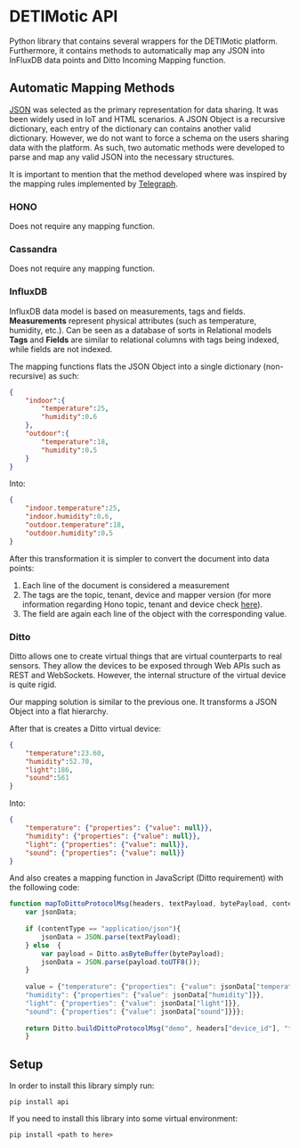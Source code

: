 # DETIMotic API

Python library that contains several wrappers for the DETIMotic platform.
Furthermore, it contains methods to automatically map any JSON into InFluxDB data points and Ditto Incoming Mapping function.

## Automatic Mapping Methods

[JSON](http://json.org/) was selected as the primary representation for data sharing.
It was been widely used in IoT and HTML scenarios.
A JSON Object is a recursive dictionary, each entry of the dictionary can contains another valid dictionary.
However, we do not want to force a schema on the users sharing data with the platform.
As such, two automatic methods were developed to parse and map any valid JSON into the necessary structures.

It is important to mention that the method developed where was inspired by the mapping rules implemented by [Telegraph](https://www.influxdata.com/time-series-platform/telegraf/).

### HONO

Does not require any mapping function.

### Cassandra

Does not require any mapping function.

### InfluxDB

InfluxDB data model is based on measurements, tags and fields.
**Measurements** represent physical attributes (such as temperature, humidity, etc.).
Can be seen as a database of sorts in Relational models
**Tags** and **Fields** are similar to relational columns with tags being indexed, while fields are not indexed.

The mapping functions flats the JSON Object into a single dictionary (non-recursive) as such:

```json
{
    "indoor":{
        "temperature":25,
        "humidity":0.6
    },
    "outdoor":{
        "temperature":18,
        "humidity":0.5
    }
}
```

Into:

```json
{
    "indoor.temperature":25,
    "indoor.humidity":0.6,
    "outdoor.temperature":18,
    "outdoor.humidity":0.5
}
```

After this transformation it is simpler to convert the document into data points:
1. Each line of the document is considered a measurement
2. The tags are the topic, tenant, device and mapper version (for more information regarding Hono topic, tenant and device check [here](../setup/README.md)).
3. The field are again each line of the object with the corresponding value.

### Ditto

Ditto allows one to create virtual things that are virtual counterparts to real sensors.
They allow the devices to be exposed through Web APIs such as REST and WebSockets.
However, the internal structure of the virtual device is quite rigid.

Our mapping solution is similar to the previous one.
It transforms a JSON Object into a flat hierarchy.

After that is creates a Ditto virtual device:

```json
{
    "temperature":23.60,
    "humidity":52.70,
    "light":186,
    "sound":561
}
```

Into:

```json
{
    "temperature": {"properties": {"value": null}},
    "humidity": {"properties": {"value": null}},
    "light": {"properties": {"value": null}},
    "sound": {"properties": {"value": null}}
}
```

And also creates a mapping function in JavaScript (Ditto requirement) with the following code:

```javascript
function mapToDittoProtocolMsg(headers, textPayload, bytePayload, contentType) {
    var jsonData;
    
    if (contentType == "application/json"){
        jsonData = JSON.parse(textPayload);
    } else  {
        var payload = Ditto.asByteBuffer(bytePayload);
        jsonData = JSON.parse(payload.toUTF8());
    }
    
    value = {"temperature": {"properties": {"value": jsonData["temperature"]}},
    "humidity": {"properties": {"value": jsonData["humidity"]}},
    "light": {"properties": {"value": jsonData["light"]}},
    "sound": {"properties": {"value": jsonData["sound"]}}};
    
    return Ditto.buildDittoProtocolMsg("demo", headers["device_id"], "things", "twin", "commands", "modify", "/features", headers, value);
    }
```

## Setup

In order to install this library simply run:

```console
pip install api
```

If you need to install this library into some virtual environment:

```console
pip install <path to here>
```